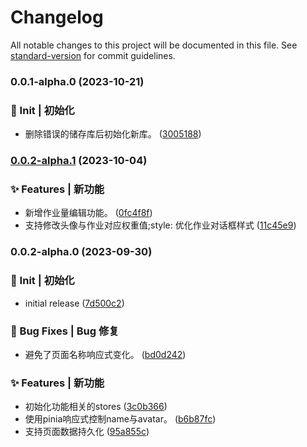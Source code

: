# Changelog

All notable changes to this project will be documented in this file. See [standard-version](https://github.com/conventional-changelog/standard-version) for commit guidelines.

### 0.0.1-alpha.0 (2023-10-21)


### 🎉 Init | 初始化

* 删除错误的储存库后初始化新库。 ([3005188](https://gitee.com/wemsx/wemwork/commit/3005188127cf9c1be12263ac8b7ad1081f309699))

### [0.0.2-alpha.1](https://gitee.com/everiary/web/compare/v0.0.2-alpha.0...v0.0.2-alpha.1) (2023-10-04)


### ✨ Features | 新功能

* 新增作业量编辑功能。 ([0fc4f8f](https://gitee.com/everiary/web/commit/0fc4f8f0ac9869c8ca6c4273fc0767fd57dfa289))
* 支持修改头像与作业对应权重值;style: 优化作业对话框样式 ([11c45e9](https://gitee.com/everiary/web/commit/11c45e9614984700a8d2c1b1336e3d676c440653))

### 0.0.2-alpha.0 (2023-09-30)


### 🎉 Init | 初始化

* initial release ([7d500c2](https://gitee.com/everiary/web/commit/7d500c2e1bc0e874b3af64156bc63e7f3fb6a38c))


### 🐛 Bug Fixes | Bug 修复

* 避免了页面名称响应式变化。 ([bd0d242](https://gitee.com/everiary/web/commit/bd0d242bff5e8d42012ccac516c3fae881f57e86))


### ✨ Features | 新功能

* 初始化功能相关的stores ([3c0b366](https://gitee.com/everiary/web/commit/3c0b366955a40c8e42591e60770a2cdb09034834))
* 使用pinia响应式控制name与avatar。 ([b6b87fc](https://gitee.com/everiary/web/commit/b6b87fc823f70150afccf1f3154bc484912ee4ad))
* 支持页面数据持久化 ([95a855c](https://gitee.com/everiary/web/commit/95a855cf9a9b6445cb8a9a56d1da9f14ebfa446e))
